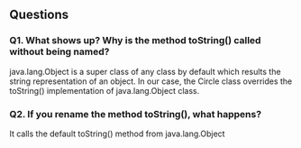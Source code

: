## Questions

### Q1. What shows up? Why is the method toString() called without being named?

java.lang.Object is a super class of any class by default which results the string representation of an object. In our case, the Circle class overrides the toString() implementation of java.lang.Object class.

### Q2. If you rename the method toString(), what happens?

It calls the default toString() method from java.lang.Object